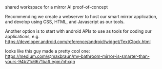 shared workspace for a mirror AI proof-of-concept

Recommending we create a webserver to host our smart mirror application, and develop using CSS, HTML, and Javascript as our tools.


Another option is to start with android APIs to use as tools for coding our applications,
e.g. https://developer.android.com/reference/android/widget/TextClock.html

looks like this guy made a pretty cool one:
https://medium.com/@maxbraun/my-bathroom-mirror-is-smarter-than-yours-94b21c6671ba#.egm7nhxqn

